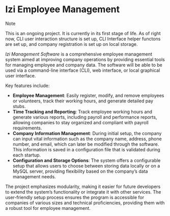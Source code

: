 # Izi Employee Management

>[!Note]
> This is an ongoing project. It is currently in its first stage of life. As of right now, CLI user interaction structure is set up, CLI Interface helper functons are set up, and company registration is set up on local storage.

*Izi Management Software* is a comprehensive employee management system aimed at improving company operations by providing essential tools for managing employee and company data. The software will be able to be used via a command-line interface (CLI), web interface, or local graphical user interface.

Key features include:
- **Employee Management**: Easily register, modify, and remove employees or volunteers, track their working hours, and generate detailed pay stubs.
- **Time Tracking and Reporting**: Track employee working hours and generate various reports, including payroll and performance reports, allowing companies to stay organized and compliant with payroll requirements.
- **Company Information Management**: During initial setup, the company can input vital information such as the company name, address, phone number, and email, which can later be modified through the software. This information is saved in a configuration file that is validated during each startup.
- **Configuration and Storage Options**: The system offers a configurable setup that allows users to choose between storing data locally or on a MySQL server, providing flexibility based on the company’s data management needs.

The project emphasizes modularity, making it easier for future developers to extend the system’s functionality or integrate it with other services. The user-friendly setup process ensures the program is accessible for companies of various sizes and technical proficiencies, providing them with a robust tool for employee management.